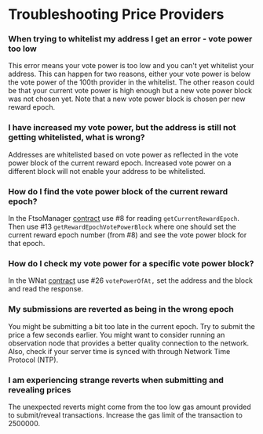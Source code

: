 # Troubleshooting Price Providers

### When trying to whitelist my address I get an error - vote power too low
This error means your vote power is too low and you can't yet whitelist your address. This can happen for two reasons, either your vote power is below the vote power of the 100th provider in the whitelist. The other reason could be that your current vote power is high enough but a new vote power block was not chosen yet. Note that a new vote power block is chosen per new reward epoch. 
### I have increased my vote power, but the address is still not getting whitelisted, what is wrong?

Addresses are whitelisted based on vote power as reflected in the vote power block of the current reward epoch. Increased vote power on a different block will not enable your address to be whitelisted.

### How do I find the vote power block of the current reward epoch?

In the FtsoManager [contract](https://songbird-explorer.flare.network/address/0xbfA12e4E1411B62EdA8B035d71735667422A6A9e/read-contract) use #8 for reading `getCurrentRewardEpoch`. Then use #13 `getRewardEpochVotePowerBlock` where one should set the current reward epoch number (from #8) and see the vote power block for that epoch.

### How do I check my vote power for a specific vote power block?

In the WNat [contract](https://songbird-explorer.flare.network/address/0x02f0826ef6aD107Cfc861152B32B52fD11BaB9ED/read-contract) use #26 `votePowerOfAt,` set the address and the block and read the response.

### My submissions are reverted as being in the wrong epoch

You might be submitting a bit too late in the current epoch. Try to submit the price a few seconds earlier. You might want to consider running an observation node that provides a better quality connection to the network. Also, check if your server time is synced with through Network Time Protocol (NTP).

### I am experiencing strange reverts when submitting and revealing prices

The unexpected reverts might come from the too low gas amount provided to submit/reveal transactions. Increase the gas limit of the transaction to 2500000.
